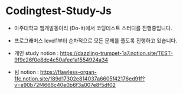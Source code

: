 # Codingtest-Study-Js

- 아주대학교 웹개발동아리 (Do-it)에서 코딩테스트 스터디를 진행중입니다.
- 프로그래머스 level1부터 순차적으로 모든 문제를 풀도록 진행하고 있습니다.

- 개인 study notion : https://dazzling-trumpet-1a7.notion.site/TEST-9f9c26f0e8dc4c50afee1a1554924a34
- 팀 notion : https://flawless-organ-1fc.notion.site/189d17302e814037a6605f42176ed91f?v=e90b72f4666c40e0b6f3a007e8f5df02
